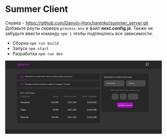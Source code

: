 # Summer Client
Сервер - https://github.com/Danylo-Honcharenko/summer_server.git
Добавьте роуты сервера `process.env` в файл **next.config.js**.
Также не забудьте ввести команду `npm i` чтобы подтянулись все зависимости.
* Сборка `npm run build`
* Запуск `npm start`
* Разработка `npm run dev`

![Summer.png](Summer.png)